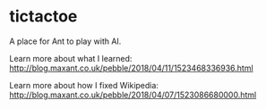 # tictactoe

A place for Ant to play with AI.

Learn more about what I learned: http://blog.maxant.co.uk/pebble/2018/04/11/1523468336936.html

Learn more about how I fixed Wikipedia: http://blog.maxant.co.uk/pebble/2018/04/07/1523086680000.html